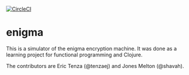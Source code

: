 
[![CircleCI](https://circleci.com/gh/shavah/clojure-enigma-machine/tree/master.svg?style=svg)](https://circleci.com/gh/shavah/clojure-enigma-machine/tree/master)

# enigma

This is a simulator of the enigma encryption machine. It was done as a learning project for functional programming and Clojure.

The contributors are Eric Tenza (@tenzaej) and Jones Melton (@shavah).
